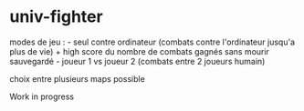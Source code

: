 # univ-fighter
modes de jeu :
              - seul contre ordinateur (combats contre l'ordinateur jusqu'a plus de vie) + high score du nombre de combats gagnés sans mourir sauvegardé
              - joueur 1 vs joueur 2 (combats entre 2 joueurs humain)

choix entre plusieurs maps possible

Work in progress
